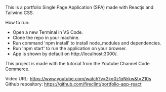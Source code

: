 This is a portfolio Single Page Application (SPA) made with Reactjs and Tailwind CSS.

How to run:


- Open a new Terminal in VS Code.
- Clone the repo in your machine.
- Run command 'npm install' to install node_modules and dependencies.
- Run 'npm start' to run the application on your browser.
- App is shown by default on http://localhost:3000/.

This project is made with the tutorial from the Youtube Channel Code Commerce.

Video URL: 
https://www.youtube.com/watch?v=2kg0z1qNrkw&t=210s
Github repository:
https://github.com/fireclint/portfolio-app-react
